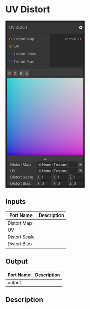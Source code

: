 # UV Distort
![Mixture.UVDistortNode](../../images/Mixture.UVDistortNode.png)
## Inputs
Port Name | Description
--- | ---
Distort Map | 
UV | 
Distort Scale | 
Distort Bias | 

## Output
Port Name | Description
--- | ---
output | 

## Description

